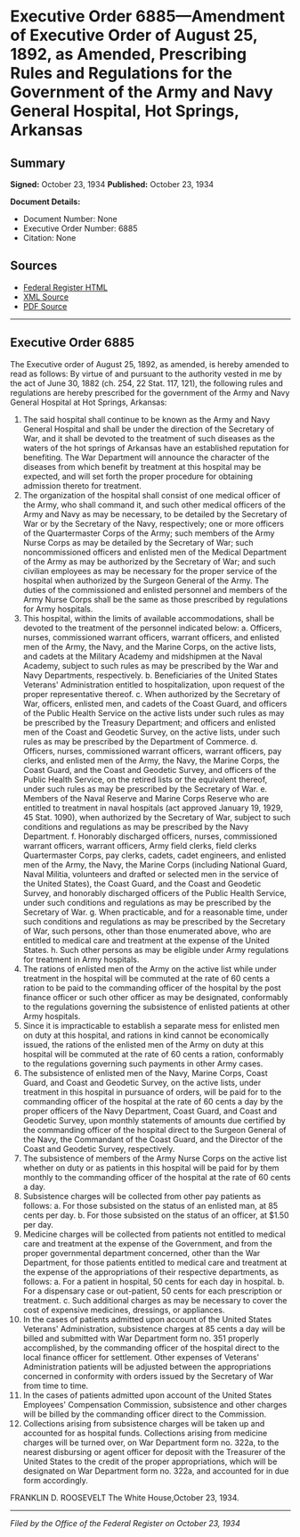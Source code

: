# Executive Order 6885—Amendment of Executive Order of August 25, 1892, as Amended, Prescribing Rules and Regulations for the Government of the Army and Navy General Hospital, Hot Springs, Arkansas

## Summary

**Signed:** October 23, 1934
**Published:** October 23, 1934

**Document Details:**
- Document Number: None
- Executive Order Number: 6885
- Citation: None

## Sources
- [Federal Register HTML](https://www.presidency.ucsb.edu/documents/executive-order-6885-amendment-executive-order-august-25-1892-amended-prescribing-rules)
- [XML Source](None)
- [PDF Source](None)

---

## Executive Order 6885

The Executive order of August 25, 1892, as amended, is hereby amended to read as follows:
By virtue of and pursuant to the authority vested in me by the act of June 30, 1882 (ch. 254, 22 Stat. 117, 121), the following rules and regulations are hereby prescribed for the government of the Army and Navy General Hospital at Hot Springs, Arkansas:
1. The said hospital shall continue to be known as the Army and Navy General Hospital and shall be under the direction of the Secretary of War, and it shall be devoted to the treatment of such diseases as the waters of the hot springs of Arkansas have an established reputation for benefiting. The War Department will announce the character of the diseases from which benefit by treatment at this hospital may be expected, and will set forth the proper procedure for obtaining admission thereto for treatment.
2. The organization of the hospital shall consist of one medical officer of the Army, who shall command it, and such other medical officers of the Army and Navy as may be necessary, to be detailed by the Secretary of War or by the Secretary of the Navy, respectively; one or more officers of the Quartermaster Corps of the Army; such members of the Army Nurse Corps as may be detailed by the Secretary of War; such noncommissioned officers and enlisted men of the Medical Department of the Army as may be authorized by the Secretary of War; and such civilian employees as may be necessary for the proper service of the hospital when authorized by the Surgeon General of the Army. The duties of the commissioned and enlisted personnel and members of the Army Nurse Corps shall be the same as those prescribed by regulations for Army hospitals.
3. This hospital, within the limits of available accommodations, shall be devoted to the treatment of the personnel indicated below:
a. Officers, nurses, commissioned warrant officers, warrant officers, and enlisted men of the Army, the Navy, and the Marine Corps, on the active lists, and cadets at the Military Academy and midshipmen at the Naval Academy, subject to such rules as may be prescribed by the War and Navy Departments, respectively.
b. Beneficiaries of the United States Veterans' Administration entitled to hospitalization, upon request of the proper representative thereof.
c. When authorized by the Secretary of War, officers, enlisted men, and cadets of the Coast Guard, and officers of the Public Health Service on the active lists under such rules as may be prescribed by the Treasury Department; and officers and enlisted men of the Coast and Geodetic Survey, on the active lists, under such rules as may be prescribed by the Department of Commerce.
d. Officers, nurses, commissioned warrant officers, warrant officers, pay clerks, and enlisted men of the Army, the Navy, the Marine Corps, the Coast Guard, and the Coast and Geodetic Survey, and officers of the Public Health Service, on the retired lists or the equivalent thereof, under such rules as may be prescribed by the Secretary of War.
e. Members of the Naval Reserve and Marine Corps Reserve who are entitled to treatment in naval hospitals (act approved January 19, 1929, 45 Stat. 1090), when authorized by the Secretary of War, subject to such conditions and regulations as may be prescribed by the Navy Department.
f. Honorably discharged officers, nurses, commissioned warrant officers, warrant officers, Army field clerks, field clerks Quartermaster Corps, pay clerks, cadets, cadet engineers, and enlisted men of the Army, the Navy, the Marine Corps (including National Guard, Naval Militia, volunteers and drafted or selected men in the service of the United States), the Coast Guard, and the Coast and Geodetic Survey, and honorably discharged officers of the Public Health Service, under such conditions and regulations as may be prescribed by the Secretary of War.
g. When practicable, and for a reasonable time, under such conditions and regulations as may be prescribed by the Secretary of War, such persons, other than those enumerated above, who are entitled to medical care and treatment at the expense of the United States.
h. Such other persons as may be eligible under Army regulations for treatment in Army hospitals.
4. The rations of enlisted men of the Army on the active list while under treatment in the hospital will be commuted at the rate of 60 cents a ration to be paid to the commanding officer of the hospital by the post finance officer or such other officer as may be designated, conformably to the regulations governing the subsistence of enlisted patients at other Army hospitals.
5. Since it is impracticable to establish a separate mess for enlisted men on duty at this hospital, and rations in kind cannot be economically issued, the rations of the enlisted men of the Army on duty at this hospital will be commuted at the rate of 60 cents a ration, conformably to the regulations governing such payments in other Army cases.
6. The subsistence of enlisted men of the Navy, Marine Corps, Coast Guard, and Coast and Geodetic Survey, on the active lists, under treatment in this hospital in pursuance of orders, will be paid for to the commanding officer of the hospital at the rate of 60 cents a day by the proper officers of the Navy Department, Coast Guard, and Coast and Geodetic Survey, upon monthly statements of amounts due certified by the commanding officer of the hospital direct to the Surgeon General of the Navy, the Commandant of the Coast Guard, and the Director of the Coast and Geodetic Survey, respectively.
7. The subsistence of members of the Army Nurse Corps on the active list whether on duty or as patients in this hospital will be paid for by them monthly to the commanding officer of the hospital at the rate of 60 cents a day.
8. Subsistence charges will be collected from other pay patients as follows:
a. For those subsisted on the status of an enlisted man, at 85 cents per day.
b. For those subsisted on the status of an officer, at $1.50 per day.
9. Medicine charges will be collected from patients not entitled to medical care and treatment at the expense of the Government, and from the proper governmental department concerned, other than the War Department, for those patients entitled to medical care and treatment at the expense of the appropriations of their respective departments, as follows:
a. For a patient in hospital, 50 cents for each day in hospital.
b. For a dispensary case or out-patient, 50 cents for each prescription or treatment.
c. Such additional charges as may be necessary to cover the cost of expensive medicines, dressings, or appliances.
10. In the cases of patients admitted upon account of the United States Veterans' Administration, subsistence charges at 85 cents a day will be billed and submitted with War Department form no. 351 properly accomplished, by the commanding officer of the hospital direct to the local finance officer for settlement. Other expenses of Veterans' Administration patients will be adjusted between the appropriations concerned in conformity with orders issued by the Secretary of War from time to time.
11. In the cases of patients admitted upon account of the United States Employees' Compensation Commission, subsistence and other charges will be billed by the commanding officer direct to the Commission.
12. Collections arising from subsistence charges will be taken up and accounted for as hospital funds. Collections arising from medicine charges will be turned over, on War Department form no. 322a, to the nearest disbursing or agent officer for deposit with the Treasurer of the United States to the credit of the proper appropriations, which will be designated on War Department form no. 322a, and accounted for in due form accordingly.

FRANKLIN D. ROOSEVELT
The White House,October 23, 1934.

---

*Filed by the Office of the Federal Register on October 23, 1934*
